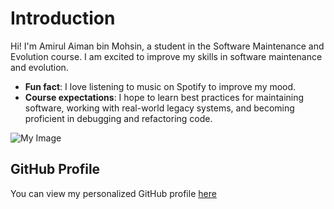 # Introduction
Hi! I'm Amirul Aiman bin Mohsin, a student in the Software Maintenance 
and Evolution course. 
I am excited to improve my skills in software maintenance and evolution.
- **Fun fact**: I love listening to music on Spotify to improve my mood.
- **Course expectations**: I hope to learn best practices for maintaining software, working with real-world legacy systems, and becoming proficient in debugging and refactoring code.

![My Image]([image.jpg](https://github.com/SoftwareMaintenanceEvolution/tutorial-1-Mirullmohsin/blob/profile-upload/2140124-2048x1152-desktop-hd-headphones-wallpaper-image.jpg?raw=true)) <!-- Link to the uploaded image -->

## GitHub Profile
You can view my personalized GitHub profile 
[here](https://github.com/Mirullmohsin)
